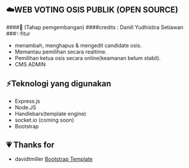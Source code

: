 ##  :cloud:**WEB VOTING OSIS PUBLIK (OPEN SOURCE)**
####:construction_worker: (Tahap pemgembangan)
####credits : Danill Yudhistira Setiawan
###:sparkles:fitur
- menambah, menghapus & mengedit candidate osis.
- Memantau pemilihan secara realtime.
- Pemilihan ketua osis secara online(keamanan belum stabil).
- CMS ADMIN

## :zap:Teknologi yang digunakan
- Express.js 
- Node.JS 
- Handlebars(template engine)
- socket.io (coming soon)
- Bootstrap 

## :heartpulse: Thanks for
- davidtmiller [Bootstrap Template](http://https://github.com/BlackrockDigital/startbootstrap-sb-admin-2 "template")